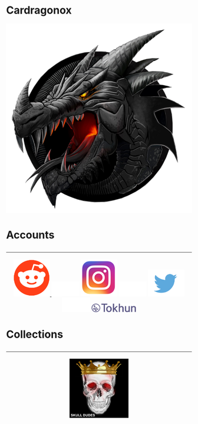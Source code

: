 # Cardragonox

[![](man/figures/logo.png)](https://cardragonox.github.io/cardragonox/)

# Accounts
<p align="center"> <img src="man/figures/divider.png"></p>

<p align="center">

<a href="https://www.reddit.com/user/cardragonox/" target="_blank">
<img src="man/figures/reddit.png" width="100"/>
</a>
<img src="man/figures/blank.png" height="40"/>
<a href="https://instagram.com/cardragonox" target="_blank"><img src="man/figures/instagram.png" width="100"/></a> 
<img src="man/figures/blank.png" height="40"/>
<a href="https://twitter.com/cardragonox" target="_blank"><img src="man/figures/twitter.png" width="100"/></a> 
<img src="man/figures/blank.png" height="40"/>
<a href="https://tokhun.io/cardragonox" target="_blank"><img src="man/figures/tokhun.png" width="120"/></a> 
</p>

# Collections
<p align="center"> <img src="man/figures/divider.png"></p>

<p align="center">
<a href="https://cardragonox.github.io/cardragonox/articles/vignette_collections.html#skulldudes" target="_blank"><img src="man/figures/skulldudes.png" width="160"/></a>
</p>



